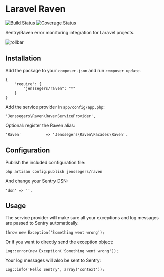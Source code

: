 Laravel Raven
==============

[![Build Status](https://travis-ci.org/jenssegers/Laravel-Raven.svg)](https://travis-ci.org/jenssegers/Laravel-Raven) [![Coverage Status](https://coveralls.io/repos/jenssegers/Laravel-Raven/badge.png)](https://coveralls.io/r/jenssegers/Laravel-Raven)

Sentry/Raven error monitoring integration for Laravel projects.

![rollbar](https://www.getsentry.com/_static/getsentry/images/hero.png)

Installation
------------

Add the package to your `composer.json` and run `composer update`.

    {
        "require": {
            "jenssegers/raven": "*"
        }
    }

Add the service provider in `app/config/app.php`:

    'Jenssegers\Raven\RavenServiceProvider',

Optional: register the Raven alias:

    'Raven'           => 'Jenssegers\Raven\Facades\Raven',

Configuration
-------------

Publish the included configuration file:

    php artisan config:publish jenssegers/raven

And change your Sentry DSN:

    'dsn' => '',

Usage
-----

The service provider will make sure all your exceptions and log messages are passed to Sentry automatically.

    throw new Exception('Something went wrong');

Or if you want to directly send the exception object:

    Log::error(new Exception('Something went wrong'));

Your log messages will also be sent to Sentry:

    Log::info('Hello Sentry', array('context'));
